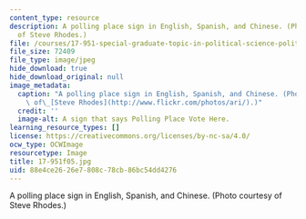 ```yaml
---
content_type: resource
description: A polling place sign in English, Spanish, and Chinese. (Photo courtesy
  of Steve Rhodes.)
file: /courses/17-951-special-graduate-topic-in-political-science-political-behavior-fall-2005/88e4ce2626e7808c78cb86bc54dd4276_17-951f05.jpg
file_size: 72409
file_type: image/jpeg
hide_download: true
hide_download_original: null
image_metadata:
  caption: "A polling place sign in English, Spanish, and Chinese. (Photo courtesy\
    \ of\_[Steve Rhodes](http://www.flickr.com/photos/ari/).)"
  credit: ''
  image-alt: A sign that says Polling Place Vote Here.
learning_resource_types: []
license: https://creativecommons.org/licenses/by-nc-sa/4.0/
ocw_type: OCWImage
resourcetype: Image
title: 17-951f05.jpg
uid: 88e4ce26-26e7-808c-78cb-86bc54dd4276
---
```

A polling place sign in English, Spanish, and Chinese. (Photo courtesy of Steve Rhodes.)